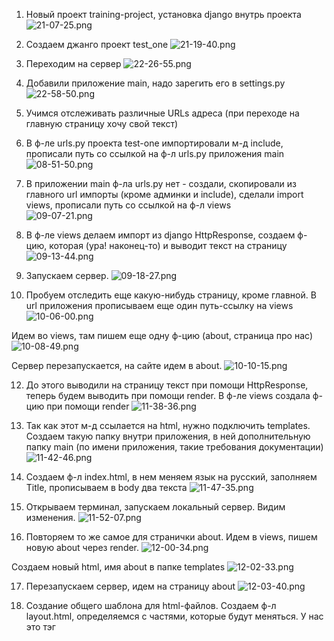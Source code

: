1. Новый проект training-project, установка django внутрь проекта 
![21-07-25.png](screens%2F21-07-25.png)

2. Создаем джанго проект test_one 
![21-19-40.png](screens%2F21-19-40.png)

3. Переходим на сервер 
![22-26-55.png](screens%2F22-26-55.png)

5. Добавили приложение main, надо зарегить его в settings.py 
![22-58-50.png](screens%2F22-58-50.png)

6. Учимся отслеживать различные URLs адреса (при переходе на главную страницу хочу свой текст)

7. В ф-ле urls.py проекта test-one импортировали м-д include, прописали путь со ссылкой на ф-л urls.py приложения main 
![08-51-50.png](screens%2F08-51-50.png)

8. В приложении main ф-ла urls.py нет - создали, скопировали из главного url импорты (кроме админки и include), 
сделали import views, прописали путь со ссылкой на ф-л views  
![09-07-21.png](screens%2F09-07-21.png)

9. В ф-ле views делаем импорт из django HttpResponse, создаем ф-цию, которая (ура! наконец-то) и выводит текст на страницу
![09-13-44.png](screens%2F09-13-44.png)

10. Запускаем сервер.
![09-18-27.png](screens%2F09-18-27.png)

11. Пробуем отследить еще какую-нибудь страницу, кроме главной. В url приложения прописываем еще один путь-ссылку на views
![10-06-00.png](screens%2F10-06-00.png)

Идем во views, там пишем еще одну ф-цию (about, страница про нас)
![10-08-49.png](screens%2F10-08-49.png)

Сервер перезапускается, на сайте идем в about.
![10-10-15.png](screens%2F10-10-15.png)

12. До этого выводили на страницу текст при помощи HttpResponse, теперь будем выводить при помощи render. 
В ф-ле views создала ф-цию при помощи render
![11-38-36.png](screens%2F11-38-36.png)

13. Так как этот м-д ссылается на html, нужно подключить templates. Создаем такую папку внутри приложения, в ней 
дополнительную папку main (по имени приложения, такие требования документации)
![11-42-46.png](screens%2F11-42-46.png)

14. Создаем ф-л index.html, в нем меняем язык на русский, заполняем Title, прописываем в body два текста
![11-47-35.png](screens%2F11-47-35.png)

15. Открываем терминал, запускаем локальный сервер. Видим изменения.
![11-52-07.png](screens%2F11-52-07.png)

16. Повторяем то же самое для странички about. Идем в views, пишем новую about через render. 
![12-00-34.png](screens%2F12-00-34.png)

Создаем новый html, имя about в папке templates
![12-02-33.png](screens%2F12-02-33.png)

17. Перезапускаем сервер, идем на страницу about
![12-03-40.png](screens%2F12-03-40.png)

18. Создание общего шаблона для html-файлов. Создаем ф-л layout.html, определяемся с частями, которые будут меняться.
У нас это тэг <Title> и тэг <body>.

19. Оформляем динамический изменяемые секции при помощи Jinja. Пишем в body
![12-42-06.png](screens%2F12-42-06.png)

20. Пишем в Title тот же шаблон, код потом подставим и там, и там. Не забываем изменить имя!:
![12-44-55.png](screens%2F12-44-55.png)

21. Переписываем ф-л index.html. Вначале пишем, что мы наследуем все от ф-ла layout.html, 
![12-51-22.png](screens%2F12-51-22.png)

потом в index пишем код, который нам нужно будет поместить внутрь блоков в ф-л layout.html(Внимание! наследуемся от 
layout.html, код пишем в index.html, потом скопируем в нужное место в layout.html)
Вначале блок body
![12-57-03.png](screens%2F12-57-03.png)

и блок title для заголовка
![13-01-29.png](screens%2F13-01-29.png)

22. Меняем так же страничку about (просто копируем из index, меняем текст)
![13-05-39.png](screens%2F13-05-39.png)

23. Обновляем сервер, все нормально.

24. Теперь на странице можно динамически создавать всякую фигню, дописав в ф-ле layout
![13-12-23.png](screens%2F13-12-23.png)
![13-12-34.png](screens%2F13-12-34.png)

25. Будем вставлять файл при помощи include. Сперва в той же папке создадим ф-л test.html, в него вставим любую фразу.
![14-11-30.png](screens%2F14-11-30.png)

26. Идем в index.html, внутри <body> вставляем ссылку через {% include ........ %}. Ссылку так и увидим несколько раз.
![14-15-38.png](screens%2F14-15-38.png)

27. Этот файл можно подключать в любой html, в том числе и в макет layout.

28. Подключаем Bootstrap (ссылка с сайта bootstrap.com). В файле layout через link подключаем ссылку
![14-34-23.png](screens%2F14-34-23.png)

29. Создаем свой файл css. Для этого создаем папку для статических файлов static 
(в ней папку main по имени приложения и доп. папки),в папке создадим ф-л main.css.
![14-50-06.png](screens%2F14-50-06.png)

30. В ф-ле пока ничего не пишем, но подключаем его в ф-ле layout.html. Вверху подключаем {% load static %},
через link подключаем ф-л main.css (см. строку 9, второй link)
![14-57-04.png](screens%2F14-57-04.png)

31. Напишем что-нибудь в ф-л main.css, например, цвет страниц
    (чтобы увидеть изменения - очистить кэш Ctrl+Shift+Del)
![15-10-24.png](screens%2F15-10-24.png)

32. Чтобы заработало, идем в официальную документацию django, смотрим требования для статических файлов (у меня все подключено,
кроме STATICFILES_DIRS). Копируем весь код, вставляем в наш общий settings.py
![15-18-48.png](screens%2F15-18-48.png)

Второй элемент списка не нужен
![15-20-30.png](screens%2F15-20-30.png)

Копируем еще вот это
![15-22-28.png](screens%2F15-22-28.png)
 
И вставляем в основной ф-л urls и добавляем еще один путь, предварительно симпортировав то, что предложено в документации
![15-26-52.png](screens%2F15-26-52.png)
![15-27-04.png](screens%2F15-27-04.png)

34. Создадим красивый дизайн для нашего сайта. Очищаем main.css. В папку img вставим любую картинку.
Идем в ф-л layout, прописываем тэг aside (для левой боковой панели сайта) и тэг main для основной части сайта
![15-59-24.png](screens%2F15-59-24.png)

35. То, что было ниже тэга main, перемещаем в него (динамический контент)
![16-03-10.png](screens%2F16-03-10.png)

36. В тэге aside будет находиться то, что не меняется. Внутрь него подключаем тэг img, в кавычки копируем то, что в линке 
(когда подключали файл css), меняем путь на путь к картинке, имя картинки
было: ![16-07-55.png](screens%2F16-07-55.png)
стало: ![16-11-04.png](screens%2F16-11-04.png)

37. Дальше пишем в тэге aside. Прописываем тэг span
![16-15-39.png](screens%2F16-15-39.png)

38. Здесь же дополнительно вставляем тэги с навигацией и т.д.
![00-20-59.png](screens%2F00-20-59.png)
![00-21-13.png](screens%2F00-21-13.png)

39. Подключаем иконки с сайта Font Awesome (нормальные иконки так и не подключились)
![00-57-04.png](screens%2F00-57-04.png)
![00-57-14.png](screens%2F00-57-14.png)

40. Заполняем css, делаем оформление сайта (там всякие отступы и проч. красота)

body - цвет основного блока, aside - оформление левого блока, aside img - стиль картинки, aside .logo - стиль логотипа
aside h3 - Навигация, aside ul - снять стиль у элементов тэга ul, aside ul li - задать стиль эл-там
![17-56-43.png](screens%2F17-56-43.png)

42. Пропишем ссылки на страницы. Именуем в url путь, в layout пропишем именованные урлы
![18-21-27.png](screens%2F18-21-27.png)
![18-24-08.png](screens%2F18-24-08.png)

43. Добавила страницу с контактами. Работает по ссылке
![18-40-26.png](screens%2F18-40-26.png)

44. Добавим стиля главному блоку (работаем в index.html). Текст-заглушка, добавление кнопки (пока не ссылка)
![19-05-54.png](screens%2F19-05-54.png)
![19-06-17.png](screens%2F19-06-17.png)

45. Переходим в main.css, прописываем св-ва для офлрмления класса features(оформление будет скопировано во все тепмлейсы)
![20-05-57.png](screens%2F20-05-57.png)

46. Копируем оформление на другие листы(главный, about, contacts)
![20-03-01.png](screens%2F20-03-01.png)

47. В ф-л view вносим изменения - добавляем параметр в ф-цию, чтобы в дальнейшем передавать данные в HTML-шаблон
![23-37-30.png](screens%2F23-37-30.png)

И вносим изменения в ф-л index (в заглавие и тэг h1)
![23-39-46.png](screens%2F23-39-46.png)

48. В ф-ле view создаем переменную data (словарь), записываем различные эл-ты, которые будем передвать на страницу
![00-22-37.png](screens%2F00-22-37.png)

В ф-ле index создаем цикл, эл-ты выводятся не списком values, а как положено в цикле. 
![00-22-51.png](screens%2F00-22-51.png)
![00-22-16.png](screens%2F00-22-16.png)

В data можно подавать различные виды данных - и словари, и списки. К ним можно обращаться в цикле, и по условию
![00-42-22.png](screens%2F00-42-22.png)
![00-42-30.png](screens%2F00-42-30.png)

49. Можно использовать фильтры (upper, lower)
![14-31-13.png](screens%2F14-31-13.png)
![14-30-46.png](screens%2F14-30-46.png)

Альтернативная запись фильтра   {{ values_1|lower }} (дело в вертикальной черточке)
![14-35-04.png](screens%2F14-35-04.png)

50. Для пополнения сайта новостями создаем новое приложение news (python manage.py startapp news). 
Регистрируем его в settings   #INSTALLED_APPS = ['news',.....]
![15-12-19.png](screens%2F15-12-19.png)
в urls приложения    #...path('news/', include('news.urls'))
![15-12-28.png](screens%2F15-12-28.png)

52. Внутри приложения news стздаем файл urls.py, копируем в него код из соседнего urls. Оставляем только отслеживание
пустой строки "", т.к. мы уже и так в news/urls. Будем вызывать новостную страницу ч-з news_home 
![15-24-53.png](screens%2F15-24-53.png)

53. Идем в файл views приложения, там прописываем одну ф-цию, которая возвращает ссылку на templates, пока соседнего
приложения main. Смотрим, все ли работает
![15-34-18.png](screens%2F15-34-18.png)
![15-47-47.png](screens%2F15-47-47.png)

54. Теперь создадим свои templates для приложения news, в ф-ле news_home пропишем такую же структуру, как, например, 
в ф-ле index.html. Не забываем поменять ссылку на новый html в ф-ле news/views.
![16-12-40.png](screens%2F16-12-40.png)
![16-10-52.png](screens%2F16-10-52.png)
![16-12-51.png](screens%2F16-12-51.png)

55. В файле layout создадим еще одну активную ссылку на страницу с новостями. Прописываем текст страницы в templates 
приложения news
![16-30-03.png](screens%2F16-30-03.png)
![17-12-09.png](screens%2F17-12-09.png)
![17-13-43.png](screens%2F17-13-43.png)

56. Начинаем работу над базой данных. Работать будем в ф-ле models.py приложения news, создаем таблицу внутри базы данных.
Создаем класс для статьи, будет четыре поля (заголовок, анонс, полный текст, дата)
![17-27-27.png](screens%2F17-27-27.png)

56. Прописываем волшебный м-д __str__, пока не знаю, зачем. Так надо :). Возвращать будет название статьи
![17-29-34.png](screens%2F17-29-34.png)

57. Таблица пока только прописана, но не создана. Т.к. создание таблиц происходит в момент выполнения миграции.
Вначале команда makemigrations (создает таблицы, подлежащие миграции), произошла 1 миграция, создан новый ф-л
в папке migrations
![17-40-50.png](screens%2F17-40-50.png)

58. После того, как миграции созданы, надо их провести. Команда migrate, и потом перезапустить сервер.
![17-46-09.png](screens%2F17-46-09.png)

59. Займемся панелью администратора. Переводим панель на русский язык (меняем в переменной LANGUAGE_CODE в settings)
![21-44-15.png](screens%2F21-44-15.png)

60. Зарегистрируемся как администратор (python manage.py createsuperuser) логин, пароль.
![21-50-32.png](screens%2F21-50-32.png)
![21-52-40.png](screens%2F21-52-40.png)

61. Походили по сайту, посмотрели, но нашей таблички с новостями не увидели. Потому что ее нужно зарегить в admin
приложения news. Импортируем из .models класс Article (from .models import Article). И непосредственно регистрация
(admin.site.register(Article)
![22-02-35.png](screens%2F22-02-35.png)
![22-02-28.png](screens%2F22-02-28.png)

62. Появился новый раздел news, переименуем его. (в ф-ле models создаем класс Meta и т.д.)
![22-07-16.png](screens%2F22-07-16.png)
![22-07-09.png](screens%2F22-07-09.png)

63. Пробуем добавить новость.
![22-11-08.png](screens%2F22-11-08.png)
![22-11-14.png](screens%2F22-11-14.png)

64. Получение записей из БД. Работаем в ф-ле news/views.py. Импортируем из .models класс Article (from .models import Article).
Добавляем переменную news в ф-цию news_home и еще один параметр в return render
![22-24-15.png](screens%2F22-24-15.png)

65. Вот как сейчас выводится страница с новостями:
![23-34-21.png](screens%2F23-34-21.png)

В news_home.html удаляем тэг р, button, список статей
![23-36-24.png](screens%2F23-36-24.png)

И в этом же ф-ле пропишем цикл для того, чтобы выводить поля с новостями (имена подсматриваем в news/models)
![23-46-05.png](screens%2F23-46-05.png)
![23-45-53.png](screens%2F23-45-53.png)

66. Можно прописать стили для блока alert-warning (напоминание!!! это делается в ф-ле main/static/main/css/main.css)
![23-59-55.png](screens%2F23-59-55.png)
![08-23-29.png](screens%2F08-23-29.png)

67. Как осуществить разные форматы выборки. В ф-ле news/views (это приложение) есть переменная news для вывода данных.
all - выводить все (сделали), теперь применим order_by по полю 'title' ('-title' сортировка в обратном порядке).
Можно сортировать по любому из полей таблицы (подсматриваем в models).
![08-37-45.png](screens%2F08-37-45.png)

68. Можно использовать срез [:n], чтобы показывать определенное количество записей
![08-42-59.png](screens%2F08-42-59.png)
![08-43-09.png](screens%2F08-43-09.png)

69. На страничке с новостями можно выводить какое-либо сообщение, если новостей нет. Пропишем условие if-else в ф-ле 
news_home.html. Также после циклов пример оформления комментариев
![13-31-31.png](screens%2F13-31-31.png)

70. Создание формочек для добавления в таблицу базы данных.
В первую очередь добавим на панель навигации  ссылку в виде кнопки, кот. будет вести на форму по добавлению записи.
В ф-л layout добавим новую ссылку
![13-51-06.png](screens%2F13-51-06.png)
![13-50-54.png](screens%2F13-50-54.png)

71. Эта ссылка именованная, но нам нужна не на контакты, а на "создать", поэтому contacts меняем на create, новую ссылку 
create сейчас создадим. Создавать будем в приложении news, так как работу с новостями определили для приложения news.
Используем ф-л urls приложения news
![14-08-49.png](screens%2F14-08-49.png)

72. Переходим во views приложения, создаем еще метод create
![14-12-13.png](screens%2F14-12-13.png)

73. Идем в темплейсы приложения и создаем ф-л create.html. Шапку скопируем в него из соседнего html. Внутри пропишем новое.
Можно было бы прописать action со ссылкой на страницу, где бы проверялись введенные данные, но если не написать этот
параметр, то проверка будет производиться прямо в ф-ле create.html. Нам именно так и нужно, поэтому убираем.
![14-52-31.png](screens%2F14-52-31.png)

74. В формочке создаем несколько input-полей. (class="form-control" - это форма от бутстрапа, для красоты)(br - перенос строки)
![15-07-19.png](screens%2F15-07-19.png)
![15-11-47.png](screens%2F15-11-47.png)

75. Здась же создадим кнопку, по которой пользователь будет переадресовывать данные на сервер (type="submit" - при нажатии
будет происходить перезагрузка страницы, и данные будут отправляться на сервер)
![15-21-45.png](screens%2F15-21-45.png)

76. Страница с формой
![15-22-20.png](screens%2F15-22-20.png)

77. Изменим немного оформление, ф-л main/css
![15-37-22.png](screens%2F15-37-22.png)

78. Страница не перезапустилась, т.к. данные ф-ла css попадают в кэш. Чтобы очистить - горячие клавиши Ctrl+Shift+Delete.
![15-38-34.png](screens%2F15-38-34.png)

79. Добавляем функциональность. Сейчас при нажатии на Добавить новость возникает ошибка, которая говорит нам о том, что
мы не добавили CSRF-токен. Используется при передаче формы для безопасности, обязательный параметр. 
![15-43-20.png](screens%2F15-43-20.png)

Копируем {% csrf_token %}, вставляем в create.html
![15-46-10.png](screens%2F15-46-10.png)

80. Теперь при нажатии на кнопку ошибки нет, но и ничего не происходит. Потому что мы никак не связали форму create.html
с нашей таблицей для новостей (class Article в models приложения).
Для этого в приложении news создаем ф-л forms.py. Выполняем несколько импортов. 
![15-57-39.png](screens%2F15-57-39.png)

81. Создадим теперь в этом ф-ле класс для работы с Article
![16-01-42.png](screens%2F16-01-42.png)

82. Теперь мы создадим объект на основе этого класса, передадим объект в шаблон, шаблон выведем.
Идем во views.py приложения news, из форм импортируем ArticleForm.
В методе create создаем объект form на основе класса ArticleForm.
Создаем словарь data, включаем его в render в ретурне
![16-10-15.png](screens%2F16-10-15.png)

83. Переходим в create.html. Если form добавить просто в поля, то мы увидим на странице две возможности создать новость.
Первая форма функциональная, а вторая - красивая. Нам их надо как-то объединить.
![16-16-55.png](screens%2F16-16-55.png)

Прописываем ссылки на каждое поле отдельно
![16-38-42.png](screens%2F16-38-42.png)

84. Теперь нам нужно к полям добавить разные атрибуты. Обратимся к классу формы (forms.py), и пропишем в widgets все
характеристики полей. (Еще нужно импортировать from django.forms import TextInput)
![16-47-29.png](screens%2F16-47-29.png)
Все свойства полей берем из ф-ла create.html
![17-07-25.png](screens%2F17-07-25.png)




